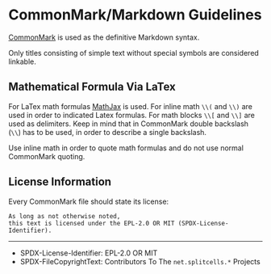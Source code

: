 # CommonMark/Markdown Guidelines
[CommonMark](https://commonmark.org/) is used as the definitive Markdown syntax.

Only titles consisting of simple text without special symbols are considered
linkable.
## Mathematical Formula Via LaTex
For LaTex math formulas [MathJax](https://www.mathjax.org) is used.
For inline math `\\(` and `\\)` are used in order to indicated Latex formulas.
For math blocks `\\[` and `\\]` are used as delimiters.
Keep in mind that in CommonMark double backslash (`\\`) has to be used,
in order to describe a single backslash.

Use inline math in order to quote math formulas and do not use normal
CommonMark quoting.
## License Information
Every CommonMark file should state its license:
```
As long as not otherwise noted,
this text is licensed under the EPL-2.0 OR MIT (SPDX-License-Identifier).
```

----
* SPDX-License-Identifier: EPL-2.0 OR MIT
* SPDX-FileCopyrightText: Contributors To The `net.splitcells.*` Projects